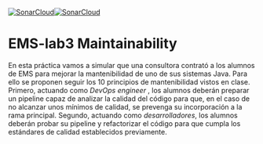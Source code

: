 [![SonarCloud](https://github.com/sssshhhX/trabajo3-localizacion-covid/actions/workflows/main.yml/badge.svg)](https://github.com/sssshhhX/trabajo3-localizacion-covid/actions/workflows/main.yml)[![SonarCloud](https://github.com/sssshhhX/trabajo3-localizacion-covid/actions/workflows/main.yml/badge.svg)](https://github.com/sssshhhX/trabajo3-localizacion-covid/actions/workflows/main.yml)

# EMS-lab3 Maintainability

En esta práctica vamos a simular que una consultora contrató a los alumnos de EMS para mejorar la mantenibilidad de uno de sus sistemas Java. Para ello se proponen seguir los 10 principios de mantenibilidad vistos en clase. Primero, actuando como *DevOps engineer* , los alumnos deberán preparar un pipeline capaz de analizar la calidad del código para que, en el caso de no alcanzar unos mínimos de calidad, se prevenga su incorporación a la rama principal. Segundo, actuando como *desarrolladores*, los alumnos deberán probar su pipeline y refactorizar el código para que cumpla los estándares de calidad establecidos previamente. 
